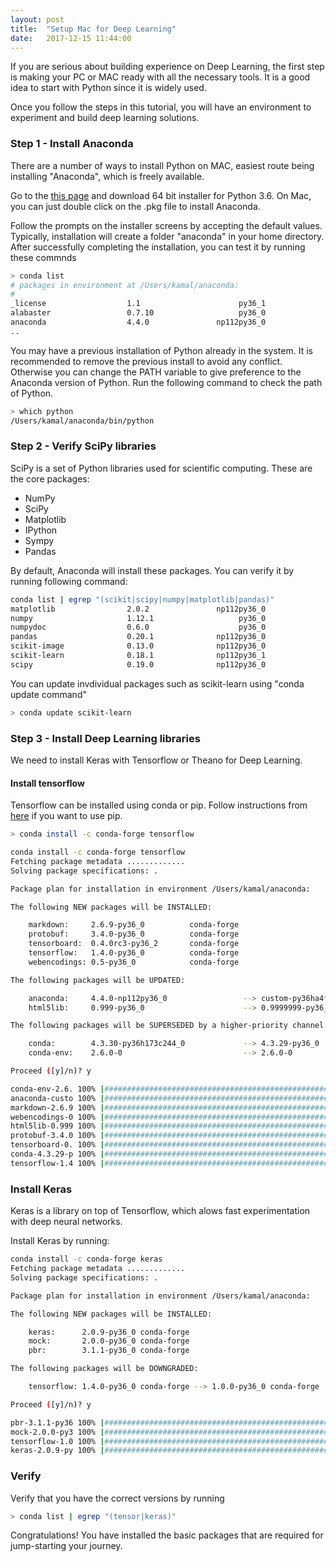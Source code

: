 ```yaml
---
layout: post
title:  "Setup Mac for Deep Learning"
date:   2017-12-15 11:44:00
---
```


If you are serious about building experience on Deep Learning, the first step 
is making your PC or MAC ready with all the necessary tools. It is a good idea to start
with Python since it is widely used.  

Once you follow the steps in this tutorial, you will have an environment to experiment 
and build deep learning solutions.

### Step 1 - Install Anaconda

There are a number of ways to install Python on MAC, easiest route being installing
 "Anaconda", which is freely available.

Go to the [this page](https://conda.io/miniconda.html) and download 64 bit installer 
for Python 3.6. On Mac, you can just double click on the .pkg file to install Anaconda.

Follow the prompts on the installer screens by accepting the default values. Typically,
installation will create a folder "anaconda" in your home directory.
After successfully completing the installation, you can test it by running these
commnds

```bash
> conda list
# packages in environment at /Users/kamal/anaconda:
#
_license                  1.1                      py36_1
alabaster                 0.7.10                   py36_0
anaconda                  4.4.0               np112py36_0
..
```

You may have a previous installation of Python already in the system. It is recommended
to remove the previous install to avoid any conflict. Otherwise you can change the
PATH variable to give preference to the Anaconda version of Python. Run the following
command to check the path of Python.

```bash
> which python
/Users/kamal/anaconda/bin/python
```

### Step 2 - Verify SciPy libraries
SciPy is a set of Python libraries used for scientific computing. These are the core
packages:

* NumPy
* SciPy
* Matplotlib
* IPython
* Sympy
* Pandas

By default, Anaconda will install these packages. You can verify it by running following
command:

```bash
conda list | egrep "(scikit|scipy|numpy|matplotlib|pandas)"
matplotlib                2.0.2               np112py36_0
numpy                     1.12.1                   py36_0
numpydoc                  0.6.0                    py36_0
pandas                    0.20.1              np112py36_0
scikit-image              0.13.0              np112py36_0
scikit-learn              0.18.1              np112py36_1
scipy                     0.19.0              np112py36_0
```

You can update invdividual packages such as scikit-learn using "conda update command"

```bash
> conda update scikit-learn
```

### Step 3 - Install Deep Learning libraries

We need to install Keras with Tensorflow or Theano for Deep Learning. 

#### Install tensorflow

Tensorflow can be installed using conda or pip. Follow instructions from [here](https://www.tensorflow.org/install/install_mac) 
if you want to use pip.

```bash
> conda install -c conda-forge tensorflow

conda install -c conda-forge tensorflow
Fetching package metadata .............
Solving package specifications: .

Package plan for installation in environment /Users/kamal/anaconda:

The following NEW packages will be INSTALLED:

    markdown:     2.6.9-py36_0          conda-forge
    protobuf:     3.4.0-py36_0          conda-forge
    tensorboard:  0.4.0rc3-py36_2       conda-forge
    tensorflow:   1.4.0-py36_0          conda-forge
    webencodings: 0.5-py36_0            conda-forge

The following packages will be UPDATED:

    anaconda:     4.4.0-np112py36_0                 --> custom-py36ha4fed55_0
    html5lib:     0.999-py36_0                      --> 0.9999999-py36_0      conda-forge

The following packages will be SUPERSEDED by a higher-priority channel:

    conda:        4.3.30-py36h173c244_0             --> 4.3.29-py36_0         conda-forge
    conda-env:    2.6.0-0                           --> 2.6.0-0               conda-forge

Proceed ([y]/n)? y

conda-env-2.6. 100% |#####################################################################| Time: 0:00:00 726.31 kB/s
anaconda-custo 100% |#####################################################################| Time: 0:00:00   4.09 MB/s
markdown-2.6.9 100% |#####################################################################| Time: 0:00:00 601.81 kB/s
webencodings-0 100% |#####################################################################| Time: 0:00:00   3.41 MB/s
html5lib-0.999 100% |#####################################################################| Time: 0:00:00 711.88 kB/s
protobuf-3.4.0 100% |#####################################################################| Time: 0:00:01   2.53 MB/s
tensorboard-0. 100% |#####################################################################| Time: 0:00:00   2.32 MB/s
conda-4.3.29-p 100% |#####################################################################| Time: 0:00:00   1.88 MB/s
tensorflow-1.4 100% |#####################################################################| Time: 0:00:14   2.30 MB/s
```

### Install Keras
Keras is a library on top of Tensorflow, which alows fast experimentation with deep
neural networks.

Install Keras by running:

```bash
conda install -c conda-forge keras
Fetching package metadata .............
Solving package specifications: .

Package plan for installation in environment /Users/kamal/anaconda:

The following NEW packages will be INSTALLED:

    keras:      2.0.9-py36_0 conda-forge
    mock:       2.0.0-py36_0 conda-forge
    pbr:        3.1.1-py36_0 conda-forge

The following packages will be DOWNGRADED:

    tensorflow: 1.4.0-py36_0 conda-forge --> 1.0.0-py36_0 conda-forge

Proceed ([y]/n)? y

pbr-3.1.1-py36 100% |#####################################################################| Time: 0:00:00 665.21 kB/s
mock-2.0.0-py3 100% |#####################################################################| Time: 0:00:00 918.28 kB/s
tensorflow-1.0 100% |#####################################################################| Time: 0:00:16   2.06 MB/s
keras-2.0.9-py 100% |#####################################################################| Time: 0:00:00   1.70 MB/s
```

### Verify

Verify that you have the correct versions by running 

```bash
> conda list | egrep "(tensor|keras)"
```

Congratulations! You have installed the basic packages that are required for jump-starting
your journey. 